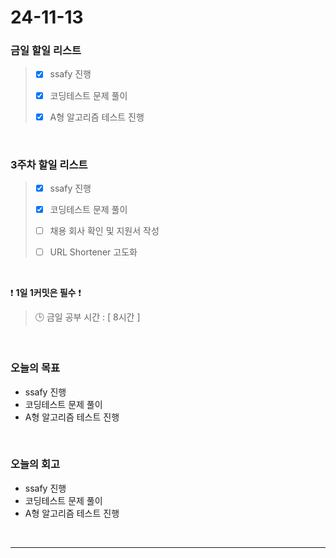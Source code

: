 # 24-11-13

### 금일 할일 리스트

> - [x] ssafy 진행
>
> - [x] 코딩테스트 문제 풀이
>
> - [x] A형 알고리즘 테스트 진행

<br/>

### 3주차 할일 리스트

> - [x] ssafy 진행
>
> - [x] 코딩테스트 문제 풀이
>
> - [ ] 채용 회사 확인 및 지원서 작성
>
> - [ ] URL Shortener 고도화

<br/>

❗ **1일 1커밋은 필수** ❗

> 🕒 금일 공부 시간 : [ 8시간 ]

<br/>

### 오늘의 목표

- ssafy 진행
- 코딩테스트 문제 풀이
- A형 알고리즘 테스트 진행

<br>

### 오늘의 회고

- ssafy 진행
- 코딩테스트 문제 풀이
- A형 알고리즘 테스트 진행

<br/>

---
